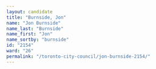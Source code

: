 ```yaml
---
layout: candidate
title: "Burnside, Jon"
name: "Jon Burnside"
name_last: "Burnside"
name_first: "Jon"
name_sortby: "burnside"
id: "2154"
ward: "26"
permalink: "/toronto-city-council/jon-burnside-2154/"
---
```

